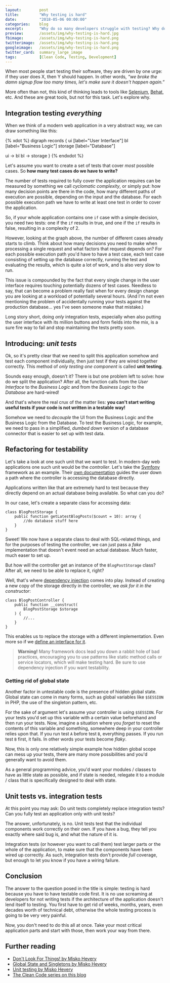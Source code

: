 ```yaml
---
layout:        post
title:         "Why testing is hard"
date:          "2018-05-06 00:00:00"
categories:    blog
excerpt:       "Why do so many developers struggle with testing? Why don't we all have 9x% test coverage on our code?"
preview:       /assets/img/why-testing-is-hard.jpg
fbimage:       /assets/img/why-testing-is-hard.png
twitterimage:  /assets/img/why-testing-is-hard.png
googleimage:   /assets/img/why-testing-is-hard.png
twitter_card:  summary_large_image
tags:          [Clean Code, Testing, Development]
---
```


When most people start testing their software, they are driven by one urge: if they user does X, then Y should happen.
In other words, *&ldquo;we broke the damn signup flow too many times, let's make sure it doesn't happen again.&rdquo;*

More often than not, this kind of thinking leads to tools like [Selenium](https://www.seleniumhq.org/),
[Behat](http://behat.org/), etc. And these are great tools, but not for this task. Let's explore why.

## Integration testing *everything*

When we think of a modern web application in a very abstract way, we can draw something like this:

{% xdot %}
digraph records {
  ui [label="User Interface"]
  bl [label="Business Logic"]
  storage [label="Database"]
  
  ui -> bl
  bl -> storage
}
{% endxdot %}

Let's assume you want to create a set of tests that cover *most* possible cases. So **how many test cases do we have to
write?**

The number of tests required to fully cover the application requires can be measured by something we call *cyclomatic
complexity*, or simply put: how many decision points are there in the code, how many different paths of execution are
possible, depending on the input and the database. For each possible execution path we have to write at least one test
in order to cover the application.

So, if your whole application contains one `if` case with a simple decision, you need two tests: one if the `if` results
in true, and one if the `if` results in false, resulting in a complexity of 2.

However, looking at the graph above, the number of different cases already starts to climb. Think about how many
decisions you need to make when processing a single request and what factors that request depends on? For each
possible execution path you'd have to have a test case, each test case consisting of setting up the database correctly,
running the test and evaluating the results, which is quite a lot of work, and is also very slow to run.

This issue is compounded by the fact that every single change in the user interface requires touching potentially dozens
of test cases. Needless to say, that can become a problem really fast when for every design change you are looking at a
workload of potentially several hours. (And I'm not even mentioning the problem of accidentally running your tests
against the production database... yes I've seen someone make that mistake.)

Long story short, doing *only* integration tests, especially when also putting the user interface with its million
buttons and form fields into the mix, is a sure fire way to fail and stop maintaining the tests pretty soon.

## Introducing: *unit tests*

Ok, so it's pretty clear that we need to split this application somehow and test each component individually, then just
test if they are wired together correctly. This method of *only testing one component* is called **unit testing**.

Sounds easy enough, doesn't it? There is but one problem left to solve: how do we split the application? After all, the
function calls from the *User Interface* to the *Business Logic* and from the *Business Logic* to the *Database* are
hard-wired!

And that's where the real crux of the matter lies: **you can't start writing useful tests if your code is not written in
a testable way!**

Somehow we need to *decouple* the UI from the Business Logic and the Business Logic from the Database. To test the
Business Logic, for example, we need to pass in a simplified, *dumbed down* version of a database connector that is
easier to set up with test data.

## Refactoring for testability

Let's take a look at one such unit that we want to test. In modern-day web applications one such unit would be the 
*controller*. Let's take the [Symfony](https://symfony.com/) framework as an example. Their
[own documentation](https://symfony.com/doc/current/doctrine.html#persisting-objects-to-the-database) guides the user
down a path where the controller is accessing the database directly.

Applications written like that are extremely hard to test because they directly depend on an actual database being
available. So what can you do?

In our case, let's create a separate class for accessing data:

```php?start_inline=1
class BlogPostStorage {
    public function getLatestBlogPosts($count = 10): array {
        //do database stuff here
    } 
}
```

Sweet! We now have a separate class to deal with SQL-related things, and for the purposes of testing the controller,
we can just pass a *fake* implementation that doesn't event need an actual database. Much faster, much easer to set up.

But how will the controller get an instance of the `BlogPostStorage` class? After all, we need to be able to replace it,
right?

Well, that's where [dependency injection](/blog/clean-code-dependencies) comes into play. Instead of creating a new
copy of the storage directly in the controller, we *ask for it in the constructor*:

```php?start_inline
class BlogPostController {
    public function __construct(
        BlogPostStorage $storage
    ) {
        //...
    }
}
```

This enables us to replace the storage with a different implementation. Even more so if we
[define an interface for it](/blog/the-curious-case-of-interfaces).

> **Warning!** Many framework docs lead you down a rabbit hole of bad practices, encouraging you to use patterns like
> static method calls or service locators, which will make testing hard. Be sure to use dependency injection if you
> want testability.

### Getting rid of global state

Another factor in untestable code is the presence of hidden global state. Global state can come in many forms, such as
global variables like `$SESSION` in PHP, the use of the singleton pattern, etc.

For the sake of argument let's assume your controller is using `$SESSION`. For your tests you'd set up this variable
with a certain value beforehand and then run your tests. Now, imagine a situation where you *forget* to reset the
contents of this variable and something, somewhere deep in your controller relies upon that. If you run test `A` before
test `B`, everything passes. If you run test `B` first, it fails. In other words your tests become *flaky*.

Now, this is only one relatively simple example how hidden global scope can mess up your tests, there are many more
possibilities and you'd generally want to avoid them.

As a general programming advice, you'd want your modules / classes to have as little state as possible, and if state is
needed, relegate it to a module / class that is specifically designed to deal with state.

## Unit tests vs. integration tests

At this point you may ask: Do unit tests completely replace integration tests? Can you fully test an application only
with unit tests?

The answer, unfortunately, is no. Unit tests test that the individual components work correctly on their own. If you 
have a bug, they tell you exactly where said bug is, and what the nature of it is.

Integration tests (or however you want to call them) test larger parts or the whole of the application, to make sure
that the components have been wired up correctly. As such, integration tests don't provide *full* coverage, but enough
to let you know if you have a wiring failure.

## Conclusion

The answer to the question posed in the title is simple: testing is hard because you have to have testable code first.
It is no use screaming at developers for not writing tests if the architecture of the application doesn't lend itself
to testing. You first have to get rid of  weeks, months, years, even decades worth of technical debt, otherwise the 
whole testing process is going to be very very painful.

Now, you don't need to do this all at once. Take your most critical application parts and start with those, then
work your way from there.

## Further reading

- [Don't Look For Things! by Misko Hevery](https://www.youtube.com/watch?v=RlfLCWKxHJ0)
- [Global State and Singletons by Misko Hevery](https://www.youtube.com/watch?v=-FRm3VPhseI)
- [Unit testing by Misko Hevery](https://www.youtube.com/watch?v=wEhu57pih5w)
- [The Clean Code series on this blog](/tags/clean-code)
